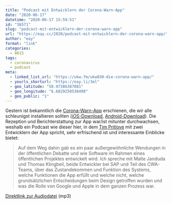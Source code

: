 ```yaml
---
title: "Podcast mit Entwicklern der Corona-Warn-App"
date: "2020-06-17"
datetime: "2020-06-17 15:59:51"
id: "36571"
slug: "podcast-mit-entwicklern-der-corona-warn-app"
url: "https://eay.cc/2020/podcast-mit-entwicklern-der-corona-warn-app/"
author: "eay"
format: "link"
categories:
  - 0815
tags:
  - coronavirus
  - podcast
meta:
  - linked_list_url: "https://ukw.fm/ukw030-die-corona-warn-app/"
  - yourls_shorturl: "https://eay.li/3el"
  - geo_latitude: "50.97386307081"
  - geo_longitude: "6.6829250538498"
  - geo_public: "1"
---
```


Gestern ist bekanntlich die [Corona-Warn-App](https://www.coronawarn.app/de/) erschienen, die wir alle schleunigst installieren sollten ([iOS-Download](https://apps.apple.com/de/app/corona-warn-app/id1512595757), [Android-Download](https://play.google.com/store/apps/details?id=de.rki.coronawarnapp)). Die Rezeption und Berichterstattung zur App war/ist mitunter durchwachsen, weshalb ein Podcast wie dieser hier, in dem [Tim Pritlove](https://metaebene.me/timpritlove/) mit zwei Entwicklern der App spricht, sehr erfrischend ist und interessante Einblicke bietet:

> Auf dem Weg dahin gab es ein paar außergewöhnliche Wendungen in der öffentlichen Debatte und wie Software im Rahmen eines öffentlichen Projektes entwickelt wird. Ich spreche mit Malte Janduda und Thomas Klingbeil, beide Entwickler bei SAP und Teil des CWA-Teams, über das Zustandekommen und Funktion des Systems, welche Funktionen die App erfüllt und welche nicht, welche grundsätzlichen Entscheidungen beim Design getroffen wurden und was die Rolle von Google und Apple in dem ganzen Prozess war.

[Direktlink zur Audiodatei](https://ukw.fm/podlove/file/204/s/webplayer/c/episode/ukw030-corona-warn-app.mp3) (mp3)
